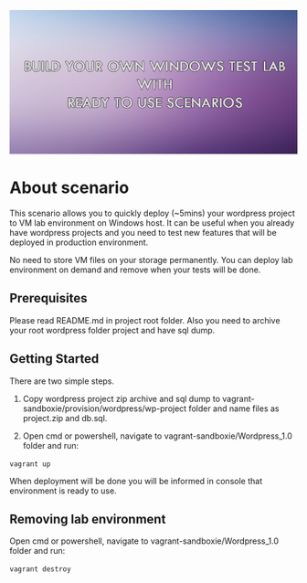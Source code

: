 ![Image](../images/logo.png?raw=true)

# About scenario
This scenario allows you to quickly deploy (~5mins) your wordpress project to
VM lab environment on Windows host.
It can be useful when you already have wordpress projects and you need to test
new features that will be deployed in production environment.

No need to store VM files on your storage permanently.
You can deploy lab environment on demand and remove when your tests will be done.

## Prerequisites
Please read README.md in project root folder.
Also you need to archive your root wordpress folder project and have sql dump.

## Getting Started
There are two simple steps.

1) Copy wordpress project zip archive and sql dump to
vagrant-sandboxie/provision/wordpress/wp-project folder and name files as
project.zip and db.sql.

2) Open cmd or powershell,
navigate to vagrant-sandboxie/Wordpress_1.0 folder and run:

```vagrant up```

When deployment will be done you will be informed in console
that environment is ready to use.

## Removing lab environment

Open cmd or powershell,
navigate to vagrant-sandboxie/Wordpress_1.0 folder and run:

```vagrant destroy```
